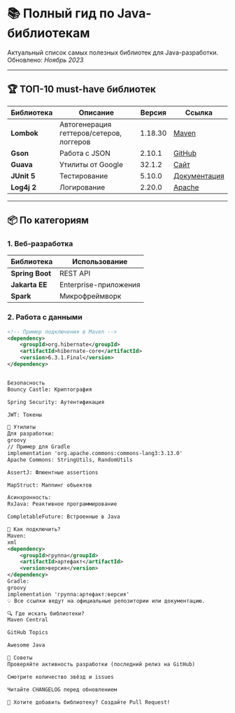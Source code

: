 # 📚 Полный гид по Java-библиотекам

Актуальный список самых полезных библиотек для Java-разработки.  
Обновлено: _Ноябрь 2023_

---

## 🏆 **ТОП-10 must-have библиотек**
| Библиотека | Описание | Версия | Ссылка |
|------------|----------|--------|--------|
| **Lombok** | Автогенерация геттеров/сетеров, логгеров | 1.18.30 | [Maven](https://mvnrepository.com/artifact/org.projectlombok/lombok) |
| **Gson** | Работа с JSON | 2.10.1 | [GitHub](https://github.com/google/gson) |
| **Guava** | Утилиты от Google | 32.1.2 | [Сайт](https://github.com/google/guava) |
| **JUnit 5** | Тестирование | 5.10.0 | [Документация](https://junit.org/junit5/) |
| **Log4j 2** | Логирование | 2.20.0 | [Apache](https://logging.apache.org/log4j/2.x/) |

---

## 📦 **По категориям**

### 1. Веб-разработка
| Библиотека | Использование |
|------------|---------------|
| **Spring Boot** | REST API | [Стартер](https://spring.io/projects/spring-boot) |
| **Jakarta EE** | Enterprise-приложения | [Сайт](https://jakarta.ee/) |
| **Spark** | Микрофреймворк | [GitHub](https://github.com/perwendel/spark) |

### 2. Работа с данными
```xml
<!-- Пример подключения в Maven -->
<dependency>
    <groupId>org.hibernate</groupId>
    <artifactId>hibernate-core</artifactId>
    <version>6.3.1.Final</version>
</dependency>


Безопасность
Bouncy Castle: Криптография

Spring Security: Аутентификация

JWT: Токены

🔧 Утилиты
Для разработки:
groovy
// Пример для Gradle
implementation 'org.apache.commons:commons-lang3:3.13.0'
Apache Commons: StringUtils, RandomUtils

AssertJ: Флюентные assertions

MapStruct: Маппинг объектов

Асинхронность:
RxJava: Реактивное программирование

CompletableFuture: Встроенные в Java

🚀 Как подключить?
Maven:
xml
<dependency>
    <groupId>группа</groupId>
    <artifactId>артефакт</artifactId>
    <version>версия</version>
</dependency>
Gradle:
groovy
implementation 'группа:артефакт:версия'
💡 Все ссылки ведут на официальные репозитории или документацию.

🔍 Где искать библиотеки?
Maven Central

GitHub Topics

Awesome Java

📌 Советы
Проверяйте активность разработки (последний релиз на GitHub)

Смотрите количество звёзд и issues

Читайте CHANGELOG перед обновлением

🔄 Хотите добавить библиотеку? Создайте Pull Request!